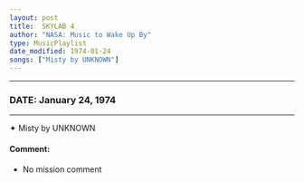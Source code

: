 ```yaml
---
layout: post
title:  SKYLAB 4
author: "NASA: Music to Wake Up By"
type: MusicPlaylist
date_modified: 1974-01-24
songs: ["Misty by UNKNOWN"]
---
```


----
### DATE: January 24, 1974
----
✦ Misty by UNKNOWN

#### Comment:
* No mission comment



<br/>
<center>
	<a target="_blank"
	   href="https://twitter.com/intent/tweet?hashtags=Space,NASA,Playlist,NASAWakeupCalls,SpaceProgram&text={{ page.author}}, '{{ page.songs.first }}' {{ page.title }}, {{ page.date | date: '%B %d, %Y' }}. {{ site.url }}{{ page.url }}&via=nasawakeupcalls"><i class="fab fa-twitter" alt="Tweet this page" style="font-size: 1.3em;"></i></a>
	&nbsp; 	<i class="fas fa-user-astronaut" style="font-size: 1.5em;"></i> &nbsp;
    <a type="amzn" search="'Misty by UNKNOWN'" category="popular music">
    <i class="fab fa-amazon" style="font-size: 1.3em;"></i></a>
</center>
